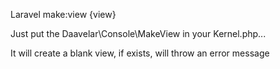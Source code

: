 Laravel make:view {view}

Just put the Daavelar\Console\MakeView in your Kernel.php...

It will create a blank view, if exists, will throw an error message
